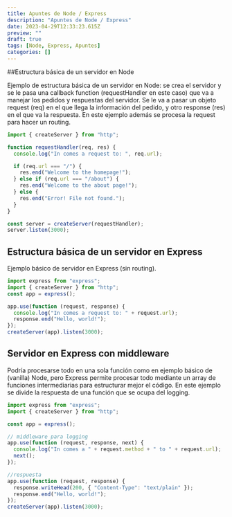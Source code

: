 ```yaml
---
title: Apuntes de Node / Express
description: "Apuntes de Node / Express"
date: 2023-04-29T12:33:23.615Z
preview: ""
draft: true
tags: [Node, Express, Apuntes]
categories: []
---
```


##Estructura básica de un servidor en Node

Ejemplo de estructura básica de un servidor en Node: se crea el servidor y se le pasa una callback function (requestHandler en este caso) que va a manejar los pedidos y respuestas del servidor. Se le va a pasar un objeto request (req) en el que llega la información del pedido, y otro response (res) en el que va la respuesta. En este ejemplo además se procesa la request para hacer un routing.

```JavaScript
import { createServer } from "http";

function requestHandler(req, res) {
  console.log("In comes a request to: ", req.url);

  if (req.url === "/") {
    res.end("Welcome to the homepage!");
  } else if (req.url === "/about") {
    res.end("Welcome to the about page!");
  } else {
    res.end("Error! File not found.");
  }
}

const server = createServer(requestHandler);
server.listen(3000);
```

## Estructura básica de un servidor en Express
Ejemplo básico de servidor en Express (sin routing).
```JavaScript
import express from "express";
import { createServer } from "http";
const app = express();

app.use(function (request, response) {
  console.log("In comes a request to: " + request.url);
  response.end("Hello, world!");
});
createServer(app).listen(3000);
```

## Servidor en Express con middleware
Podría procesarse todo en una sola función como en ejemplo básico de (vanilla) Node, pero Express permite procesar todo mediante un array de funciones intermediarias para estructurar mejor el código. En este ejemplo se divide la respuesta de una función que se ocupa del logging.

```JavaScript
import express from "express";
import { createServer } from "http";

const app = express();

// middleware para logging
app.use(function (request, response, next) {
  console.log("In comes a " + request.method + " to " + request.url);
  next();
});

//respuesta
app.use(function (request, response) {
  response.writeHead(200, { "Content-Type": "text/plain" });
  response.end("Hello, world!");
});
createServer(app).listen(3000);
```
